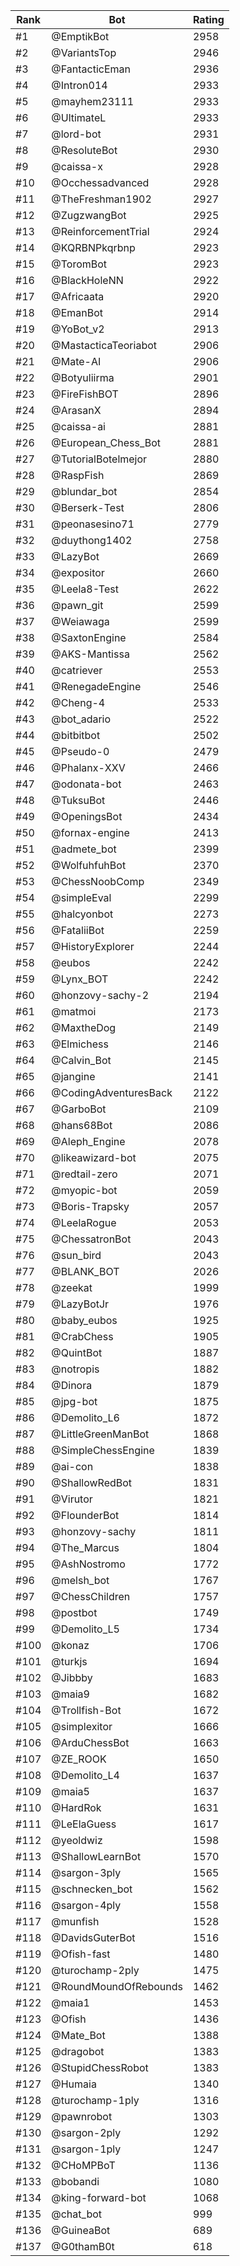 Rank|Bot|Rating
---|---|---
#1|@EmptikBot|2958
#2|@VariantsTop|2946
#3|@FantacticEman|2936
#4|@Intron014|2933
#5|@mayhem23111|2933
#6|@UltimateL|2933
#7|@lord-bot|2931
#8|@ResoluteBot|2930
#9|@caissa-x|2928
#10|@Occhessadvanced|2928
#11|@TheFreshman1902|2927
#12|@ZugzwangBot|2925
#13|@ReinforcementTrial|2924
#14|@KQRBNPkqrbnp|2923
#15|@ToromBot|2923
#16|@BlackHoleNN|2922
#17|@Africaata|2920
#18|@EmanBot|2914
#19|@YoBot_v2|2913
#20|@MastacticaTeoriabot|2906
#21|@Mate-AI|2906
#22|@Botyuliirma|2901
#23|@FireFishBOT|2896
#24|@ArasanX|2894
#25|@caissa-ai|2881
#26|@European_Chess_Bot|2881
#27|@TutorialBotelmejor|2880
#28|@RaspFish|2869
#29|@blundar_bot|2854
#30|@Berserk-Test|2806
#31|@peonasesino71|2779
#32|@duythong1402|2758
#33|@LazyBot|2669
#34|@expositor|2660
#35|@Leela8-Test|2622
#36|@pawn_git|2599
#37|@Weiawaga|2599
#38|@SaxtonEngine|2584
#39|@AKS-Mantissa|2562
#40|@catriever|2553
#41|@RenegadeEngine|2546
#42|@Cheng-4|2533
#43|@bot_adario|2522
#44|@bitbitbot|2502
#45|@Pseudo-0|2479
#46|@Phalanx-XXV|2466
#47|@odonata-bot|2463
#48|@TuksuBot|2446
#49|@OpeningsBot|2434
#50|@fornax-engine|2413
#51|@admete_bot|2399
#52|@WolfuhfuhBot|2370
#53|@ChessNoobComp|2349
#54|@simpleEval|2299
#55|@halcyonbot|2273
#56|@FataliiBot|2259
#57|@HistoryExplorer|2244
#58|@eubos|2242
#59|@Lynx_BOT|2242
#60|@honzovy-sachy-2|2194
#61|@matmoi|2173
#62|@MaxtheDog|2149
#63|@Elmichess|2146
#64|@Calvin_Bot|2145
#65|@jangine|2141
#66|@CodingAdventuresBack|2122
#67|@GarboBot|2109
#68|@hans68Bot|2086
#69|@Aleph_Engine|2078
#70|@likeawizard-bot|2075
#71|@redtail-zero|2071
#72|@myopic-bot|2059
#73|@Boris-Trapsky|2057
#74|@LeelaRogue|2053
#75|@ChessatronBot|2043
#76|@sun_bird|2043
#77|@BLANK_BOT|2026
#78|@zeekat|1999
#79|@LazyBotJr|1976
#80|@baby_eubos|1925
#81|@CrabChess|1905
#82|@QuintBot|1887
#83|@notropis|1882
#84|@Dinora|1879
#85|@jpg-bot|1875
#86|@Demolito_L6|1872
#87|@LittleGreenManBot|1868
#88|@SimpleChessEngine|1839
#89|@ai-con|1838
#90|@ShallowRedBot|1831
#91|@Virutor|1821
#92|@FlounderBot|1814
#93|@honzovy-sachy|1811
#94|@The_Marcus|1804
#95|@AshNostromo|1772
#96|@melsh_bot|1767
#97|@ChessChildren|1757
#98|@postbot|1749
#99|@Demolito_L5|1734
#100|@konaz|1706
#101|@turkjs|1694
#102|@Jibbby|1683
#103|@maia9|1682
#104|@Trollfish-Bot|1672
#105|@simplexitor|1666
#106|@ArduChessBot|1663
#107|@ZE_ROOK|1650
#108|@Demolito_L4|1637
#109|@maia5|1637
#110|@HardRok|1631
#111|@LeElaGuess|1617
#112|@yeoldwiz|1598
#113|@ShallowLearnBot|1570
#114|@sargon-3ply|1565
#115|@schnecken_bot|1562
#116|@sargon-4ply|1558
#117|@munfish|1528
#118|@DavidsGuterBot|1516
#119|@Ofish-fast|1480
#120|@turochamp-2ply|1475
#121|@RoundMoundOfRebounds|1462
#122|@maia1|1453
#123|@Ofish|1436
#124|@Mate_Bot|1388
#125|@dragobot|1383
#126|@StupidChessRobot|1383
#127|@Humaia|1340
#128|@turochamp-1ply|1316
#129|@pawnrobot|1303
#130|@sargon-2ply|1292
#131|@sargon-1ply|1247
#132|@CHoMPBoT|1136
#133|@bobandi|1080
#134|@king-forward-bot|1068
#135|@chat_bot|999
#136|@GuineaBot|689
#137|@G0thamB0t|618
